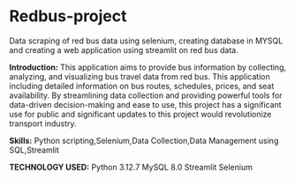 # Redbus-project
Data scraping of red bus data using selenium, creating database in MYSQL and creating a web application using streamlit on red bus data.

**Introduction:**
This application aims to provide bus information by collecting, analyzing, and visualizing bus travel data from red bus. This application including detailed information on bus routes, schedules, prices, and seat availability. By streamlining data collection and providing powerful tools for data-driven decision-making and ease to use, this project has a significant use for public and significant updates to this project would revolutionize transport industry.

**Skills:** 
Python scripting,Selenium,Data Collection,Data Management using SQL,Streamlit

**TECHNOLOGY USED:**
Python 3.12.7
MySQL 8.0
Streamlit
Selenium
